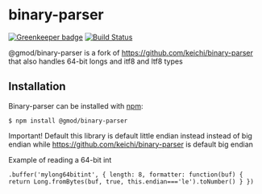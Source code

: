 
# binary-parser

[![Greenkeeper badge](https://badges.greenkeeper.io/GMOD/binary-parser.svg)](https://greenkeeper.io/)
[![Build Status](https://travis-ci.com/GMOD/binary-parser.svg?branch=master)](https://travis-ci.com/GMOD/binary-parser)

@gmod/binary-parser is a fork of https://github.com/keichi/binary-parser that also handles 64-bit longs and itf8 and ltf8 types

## Installation

Binary-parser can be installed with [npm](https://npmjs.org/):

```shell
$ npm install @gmod/binary-parser
```

Important! Default this library is default little endian instead instead of big endian while https://github.com/keichi/binary-parser is default big endian

Example of reading a 64-bit int

    .buffer('mylong64bitint', { length: 8, formatter: function(buf) { return Long.fromBytes(buf, true, this.endian==='le').toNumber() } })

